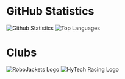 # GitHub Statistics

![Github Statistics](https://github-readme-stats.vercel.app/api?username=Arvind-Srinivasan&show_icons=true&count_private=truedark&theme=dark)
![Top Languages](https://github-readme-stats.vercel.app/api/top-langs/?username=Arvind-Srinivasan&theme=dark&count_private=true&layout=compact)

# Clubs
![RoboJackets Logo](https://cdn-assets-cloud.frontify.com/local/frontify/eyJwYXRoIjoiXC9wdWJsaWNcL3VwbG9hZFwvc2NyZWVuc1wvODc3MTRcL2M0N2ZmYzg4MGVlN2E3ZDY5MTVhNTMyN2UyN2ZiMWQ4LTE1MzU3NTA1MDguc3ZnIn0:frontify:ek_tHqVxak0wePKN9bxpmcWmyqx-zVUrNdTtTYOQ9Ac)
![HyTech Racing Logo](https://hytechracing.gatech.edu/images/hytech_logo.png)
